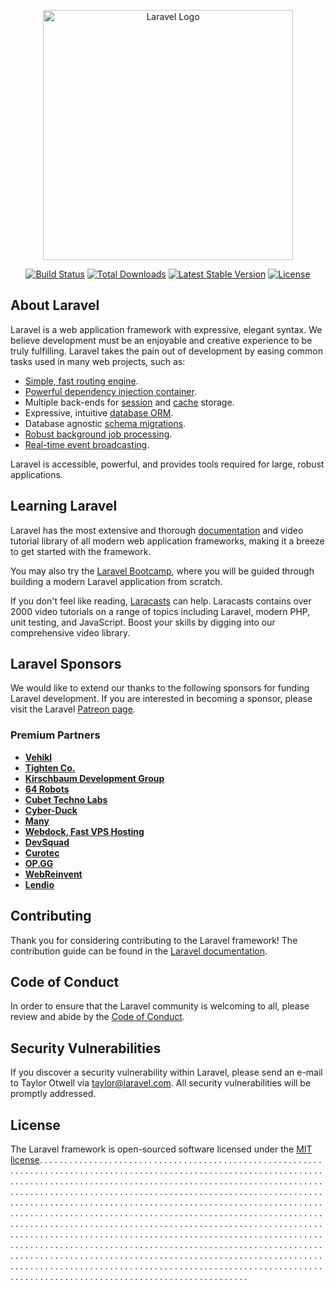 <p align="center"><a href="https://laravel.com" target="_blank"><img src="https://raw.githubusercontent.com/laravel/art/master/logo-lockup/5%20SVG/2%20CMYK/1%20Full%20Color/laravel-logolockup-cmyk-red.svg" width="400" alt="Laravel Logo"></a></p>

<p align="center">
<a href="https://github.com/laravel/framework/actions"><img src="https://github.com/laravel/framework/workflows/tests/badge.svg" alt="Build Status"></a>
<a href="https://packagist.org/packages/laravel/framework"><img src="https://img.shields.io/packagist/dt/laravel/framework" alt="Total Downloads"></a>
<a href="https://packagist.org/packages/laravel/framework"><img src="https://img.shields.io/packagist/v/laravel/framework" alt="Latest Stable Version"></a>
<a href="https://packagist.org/packages/laravel/framework"><img src="https://img.shields.io/packagist/l/laravel/framework" alt="License"></a>
</p>

## About Laravel

Laravel is a web application framework with expressive, elegant syntax. We believe development must be an enjoyable and creative experience to be truly fulfilling. Laravel takes the pain out of development by easing common tasks used in many web projects, such as:

- [Simple, fast routing engine](https://laravel.com/docs/routing).
- [Powerful dependency injection container](https://laravel.com/docs/container).
- Multiple back-ends for [session](https://laravel.com/docs/session) and [cache](https://laravel.com/docs/cache) storage.
- Expressive, intuitive [database ORM](https://laravel.com/docs/eloquent).
- Database agnostic [schema migrations](https://laravel.com/docs/migrations).
- [Robust background job processing](https://laravel.com/docs/queues).
- [Real-time event broadcasting](https://laravel.com/docs/broadcasting).

Laravel is accessible, powerful, and provides tools required for large, robust applications.

## Learning Laravel

Laravel has the most extensive and thorough [documentation](https://laravel.com/docs) and video tutorial library of all modern web application frameworks, making it a breeze to get started with the framework.

You may also try the [Laravel Bootcamp](https://bootcamp.laravel.com), where you will be guided through building a modern Laravel application from scratch.

If you don't feel like reading, [Laracasts](https://laracasts.com) can help. Laracasts contains over 2000 video tutorials on a range of topics including Laravel, modern PHP, unit testing, and JavaScript. Boost your skills by digging into our comprehensive video library.

## Laravel Sponsors

We would like to extend our thanks to the following sponsors for funding Laravel development. If you are interested in becoming a sponsor, please visit the Laravel [Patreon page](https://patreon.com/taylorotwell).

### Premium Partners

- **[Vehikl](https://vehikl.com/)**
- **[Tighten Co.](https://tighten.co)**
- **[Kirschbaum Development Group](https://kirschbaumdevelopment.com)**
- **[64 Robots](https://64robots.com)**
- **[Cubet Techno Labs](https://cubettech.com)**
- **[Cyber-Duck](https://cyber-duck.co.uk)**
- **[Many](https://www.many.co.uk)**
- **[Webdock, Fast VPS Hosting](https://www.webdock.io/en)**
- **[DevSquad](https://devsquad.com)**
- **[Curotec](https://www.curotec.com/services/technologies/laravel/)**
- **[OP.GG](https://op.gg)**
- **[WebReinvent](https://webreinvent.com/?utm_source=laravel&utm_medium=github&utm_campaign=patreon-sponsors)**
- **[Lendio](https://lendio.com)**

## Contributing

Thank you for considering contributing to the Laravel framework! The contribution guide can be found in the [Laravel documentation](https://laravel.com/docs/contributions).

## Code of Conduct

In order to ensure that the Laravel community is welcoming to all, please review and abide by the [Code of Conduct](https://laravel.com/docs/contributions#code-of-conduct).

## Security Vulnerabilities

If you discover a security vulnerability within Laravel, please send an e-mail to Taylor Otwell via [taylor@laravel.com](mailto:taylor@laravel.com). All security vulnerabilities will be promptly addressed.

## License

The Laravel framework is open-sourced software licensed under the [MIT license](https://opensource.org/licenses/MIT).
.
.
.
.
.
.
.
.
.
.
.
.
.
.
.
.
.
.
.
.
.
.
.
.
.
.
.
.
.
.
.
.
.
.
.
.
.
.
.
.
.
.
.
.
.
.
.
.
.
.
.
.
.
.
.
.
.
.
.
.
.
.
.
.
.
.
.
.
.
.
.
.
.
.
.
.
.
.
.
.
.
.
.
.
.
.
.
.
.
.
.
.
.
.
.
.
.
.
.
.
.
.
.
.
.
.
.
.
.
.
.
.
.
.
.
.
.
.
.
.
.
.
.
.
.
.
.
.
.
.
.
.
.
.
.
.
.
.
.
.
.
.
.
.
.
.
.
.
.
.
.
.
.
.
.
.
.
.
.
.
.
.
.
.
.
.
.
.
.
.
.
.
.
.
.
.
.
.
.
.
.
.
.
.
.
.
.
.
.
.
.
.
.
.
.
.
.
.
.
.
.
.
.
.
.
.
.
.
.
.
.
.
.
.
.
.
.
.
.
.
.
.
.
.
.
.
.
.
.
.
.
.
.
.
.
.
.
.
.
.
.
.
.
.
.
.
.
.
.
.
.
.
.
.
.
.
.
.
.
.
.
.
.
.
.
.
.
.
.
.
.
.
.
.
.
.
.
.
.
.
.
.
.
.
.
.
.
.
.
.
.
.
.
.
.
.
.
.
.
.
.
.
.
.
.
.
.
.
.
.
.
.
.
.
.
.
.
.
.
.
.
.
.
.
.
.
.
.
.
.
.
.
.
.
.
.
.
.
.
.
.
.
.
.
.
.
.
.
.
.
.
.
.
.
.
.
.
.
.
.
.
.
.
.
.
.
.
.
.
.
.
.
.
.
.
.
.
.
.
.
.
.
.
.
.
.
.
.
.
.
.
.
.
.
.
.
.
.
.
.
.
.
.
.
.
.
.
.
.
.
.
.
.
.
.
.
.
.
.
.
.
.
.
.
.
.
.
.
.
.
.
.
.
.
.
.
.
.
.
.
.
.
.
.
.
.
.
.
.
.
.
.
.
.
.
.
.
.
.
.
.
.
.
.
.
.
.
.
.
.
.
.
.
.
.
.
.
.
.
.
.
.
.
.
.
.
.
.
.
.
.
.
.
.
.
.
.
.
.
.
.
.
.
.
.
.
.
.
.
.
.
.
.
.
.
.
.
.
.
.
.
.
.
.
.
.
.
.
.
.
.
.
.
.
.
.
.
.
.
.
.
.
.
.
.
.
.
.
.
.
.
.
.
.
.
.
.
.
.
.
.
.
.
.
.
.
.
.
.
.
.
.
.
.
.
.
.
.
.
.
.
.
.
.
.
.
.
.
.
.
.
.
.
.
.
.
.
.
.
.
.
.
.
.
.
.
.
.
.
.
.
.
.
.
.
.
.
.
.
.
.
.
.
.
.
.
.
.
.
.
.
.
.
.
.
.
.
.
.
.
.
.
.
.
.
.
.
.
.
.
.
.
.
.
.
.
.
.
.
.
.
.
.
.
.
.
.
.
.
.
.
.
.
.
.
.
.
.
.
.
.
.
.
.
.
.
.
.
.
.
.
.
.
.
.
.
.
.
.
.
.
.
.
.
.
.
.
.
.
.
.
.
.
.
.
.
.
.
.
.
.
.
.
.
.
.
.
.
.
.
.
.
.
.
